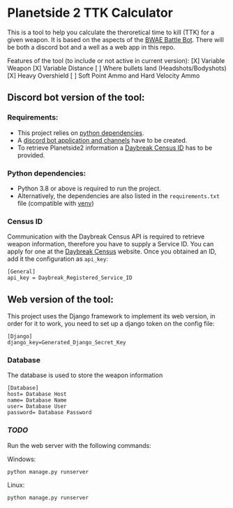 # Planetside 2 TTK Calculator

This is a tool to help you calculate the theroretical time to kill (TTK) for a given weapon. It is based on the aspects of the [BWAE Battle Bot](https://github.com/ElReyZero/BWAEBattleBot). There will be both a discord bot and a well as a web app in this repo.

Features of the tool (to include or not active in current version):
[X] Variable Weapon
[X] Variable Distance
[ ] Where bullets land (Headshots/Bodyshots)
[X] Heavy Overshield 
[ ] Soft Point Ammo and Hard Velocity Ammo

## Discord bot version of the tool:

### Requirements:
- This project relies on [python dependencies](#python-dependencies).
- A [discord bot application and channels](#discord-bot-component) have to be created.
- To retrieve Planetside2 information a [Daybreak Census ID](#census-id) has to be provided.

### Python dependencies:
- Python 3.8 or above is required to run the project.
- Alternatively, the dependencies are also listed in the `requirements.txt` file (compatible with [venv](https://docs.python.org/3/library/venv.html))


### Census ID
Communication with the Daybreak Census API is required to retrieve weapon information, therefore you have to supply a Service ID.
You can apply for one at the [Daybreak Census](http://census.daybreakgames.com/#service-id) website.
Once you obtained an ID, add it the configuration as `api_key`:
```
[General]
api_key = Daybreak_Registered_Service_ID
```

## Web version of the tool:
This project uses the Django framework to implement its web version, in order for it to work, you need to set up a django token on the config file:
```
[Django]
django_key=Generated_Django_Secret_Key
```

### Database
The database is used to store the weapon information 

```
[Database]
host= Database Host
name= Database Name
user= Database User
password= Database Password
```

### *TODO*
Run the web server with the following commands:

Windows:
```
python manage.py runserver
```

Linux:
```
python manage.py runserver
```